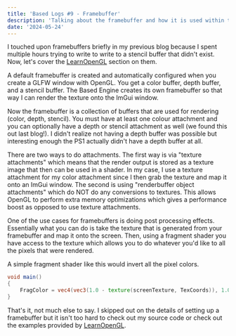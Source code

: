 ```yaml
---
title: 'Based Logs #9 - Framebuffer'
description: 'Talking about the framebuffer and how it is used within the Based Engine'
date: '2024-05-24'
---
```


I touched upon framebuffers briefly in my previous blog because I spent multiple hours trying to write to write to a stencil buffer that didn't exist. Now, let's cover the [LearnOpenGL](https://learnopengl.com/Advanced-OpenGL/Framebuffers) section on them.

A default framebuffer is created and automatically configured when you create a GLFW window with OpenGL. You get a color buffer, depth buffer, and a stencil buffer. The Based Engine creates its own framebuffer so that way I can render the texture onto the ImGui window.

Now the framebuffer is a collection of buffers that are used for rendering (color, depth, stencil). You must have at least one colour attachment and you can optionally have a depth or stencil attachment as well (we found this out last blog!). I didn't realize not having a depth buffer was possible but interesting enough the PS1 actually didn't have a depth buffer at all.

There are two ways to do attachments. The first way is via "texture attachments" which means that the render output is stored as a texture image that then can be used in a shader. In my case, I use a texture attachment for my color attachment since I then grab the texture and map it onto an ImGui window. The second is using "renderbuffer object attachments" which do NOT do any conversions to textures. This allows OpenGL to perform extra memory optimizations which gives a performance boost as opposed to use texture attachments.

One of the use cases for framebuffers is doing post processing effects. Essentially what you can do is take the texture that is generated from your framebuffer and map it onto the screen. Then, using a fragment shader you have access to the texture which allows you to do whatever you'd like to all the pixels that were rendered.

A simple fragment shader like this would invert all the pixel colors.

```glsl
void main()
{
    FragColor = vec4(vec3(1.0 - texture(screenTexture, TexCoords)), 1.0);
}
```

That's it, not much else to say. I skipped out on the details of setting up a framebuffer but it isn't too hard to check out my source code or check out the examples provided by [LearnOpenGL](https://learnopengl.com/Advanced-OpenGL/Framebuffers).

<YoutubeMusic src="KvMY1uzSC1E" />
